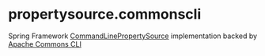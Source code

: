 # propertysource.commonscli
Spring Framework [CommandLinePropertySource][commandlinepropertysource-javadoc] implementation backed by [Apache Commons CLI][commonscli-apache]

[commandlinepropertysource-javadoc]: https://docs.spring.io/spring-framework/docs/current/javadoc-api/org/springframework/core/env/CommandLinePropertySource.html

[commonscli-apache]: https://commons.apache.org/proper/commons-cli/
